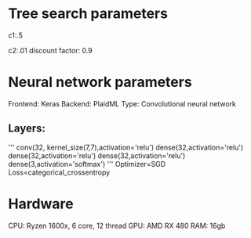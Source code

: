 # Tree search parameters

c1:.5

c2:.01
discount factor: 0.9

# Neural network parameters

Frontend: Keras
Backend: PlaidML
Type: Convolutional neural network
## Layers: 
'''
conv(32, kernel_size(7,7),activation='relu')
dense(32,activation='relu')
dense(32,activation='relu')
dense(32,activation='relu')
dense(3,activation='softmax')
'''
Optimizer=SGD
Loss=categorical_crossentropy

# Hardware

CPU: Ryzen 1600x, 6 core, 12 thread
GPU: AMD RX 480
RAM: 16gb

